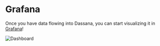 # Grafana

Once you have data flowing into Dassana, you can start visualizing it in [Grafana](https://grafana.com/)!

![Dashboard](https://dassana-grafana-prod.s3.amazonaws.com/assets/cloudtrail1.png)
